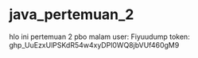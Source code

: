 # java_pertemuan_2

hlo ini pertemuan 2 pbo malam
user: Fiyuudump
token: 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
